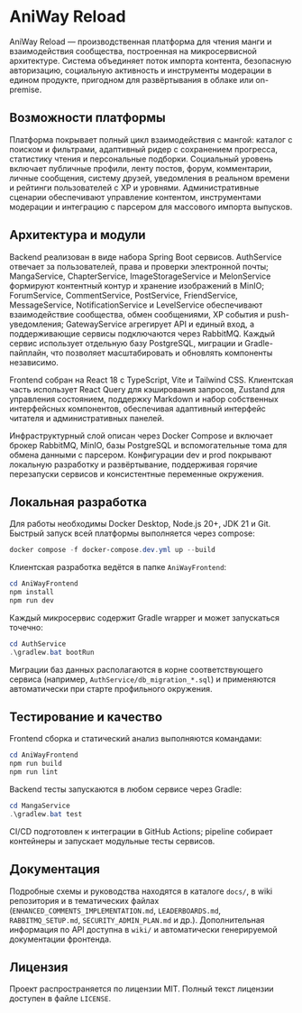 # AniWay Reload

AniWay Reload — производственная платформа для чтения манги и взаимодействия сообщества, построенная на микросервисной архитектуре. Система объединяет поток импорта контента, безопасную авторизацию, социальную активность и инструменты модерации в едином продукте, пригодном для развёртывания в облаке или on-premise.

## Возможности платформы

Платформа покрывает полный цикл взаимодействия с мангой: каталог с поиском и фильтрами, адаптивный ридер с сохранением прогресса, статистику чтения и персональные подборки. Социальный уровень включает публичные профили, ленту постов, форум, комментарии, личные сообщения, систему друзей, уведомления в реальном времени и рейтинги пользователей с XP и уровнями. Административные сценарии обеспечивают управление контентом, инструментами модерации и интеграцию с парсером для массового импорта выпусков.

## Архитектура и модули

Backend реализован в виде набора Spring Boot сервисов. AuthService отвечает за пользователей, права и проверки электронной почты; MangaService, ChapterService, ImageStorageService и MelonService формируют контентный контур и хранение изображений в MinIO; ForumService, CommentService, PostService, FriendService, MessageService, NotificationService и LevelService обеспечивают взаимодействие сообщества, обмен сообщениями, XP события и push-уведомления; GatewayService агрегирует API и единый вход, а поддерживающие сервисы подключаются через RabbitMQ. Каждый сервис использует отдельную базу PostgreSQL, миграции и Gradle-пайплайн, что позволяет масштабировать и обновлять компоненты независимо.

Frontend собран на React 18 с TypeScript, Vite и Tailwind CSS. Клиентская часть использует React Query для кэширования запросов, Zustand для управления состоянием, поддержку Markdown и набор собственных интерфейсных компонентов, обеспечивая адаптивный интерфейс читателя и административных панелей.

Инфраструктурный слой описан через Docker Compose и включает брокер RabbitMQ, MinIO, базы PostgreSQL и вспомогательные тома для обмена данными с парсером. Конфигурации dev и prod покрывают локальную разработку и развёртывание, поддерживая горячие перезапуски сервисов и консистентные переменные окружения.

## Локальная разработка

Для работы необходимы Docker Desktop, Node.js 20+, JDK 21 и Git. Быстрый запуск всей платформы выполняется через compose:

```powershell
docker compose -f docker-compose.dev.yml up --build
```

Клиентская разработка ведётся в папке `AniWayFrontend`:

```powershell
cd AniWayFrontend
npm install
npm run dev
```

Каждый микросервис содержит Gradle wrapper и может запускаться точечно:

```powershell
cd AuthService
.\gradlew.bat bootRun
```

Миграции баз данных располагаются в корне соответствующего сервиса (например, `AuthService/db_migration_*.sql`) и применяются автоматически при старте профильного окружения.

## Тестирование и качество

Frontend сборка и статический анализ выполняются командами:

```powershell
cd AniWayFrontend
npm run build
npm run lint
```

Backend тесты запускаются в любом сервисе через Gradle:

```powershell
cd MangaService
.\gradlew.bat test
```

CI/CD подготовлен к интеграции в GitHub Actions; pipeline собирает контейнеры и запускает модульные тесты сервисов.

## Документация

Подробные схемы и руководства находятся в каталоге `docs/`, в wiki репозитория и в тематических файлах (`ENHANCED_COMMENTS_IMPLEMENTATION.md`, `LEADERBOARDS.md`, `RABBITMQ_SETUP.md`, `SECURITY_ADMIN_PLAN.md` и др.). Дополнительная информация по API доступна в `wiki/` и автоматически генерируемой документации фронтенда.

## Лицензия

Проект распространяется по лицензии MIT. Полный текст лицензии доступен в файле `LICENSE`.

